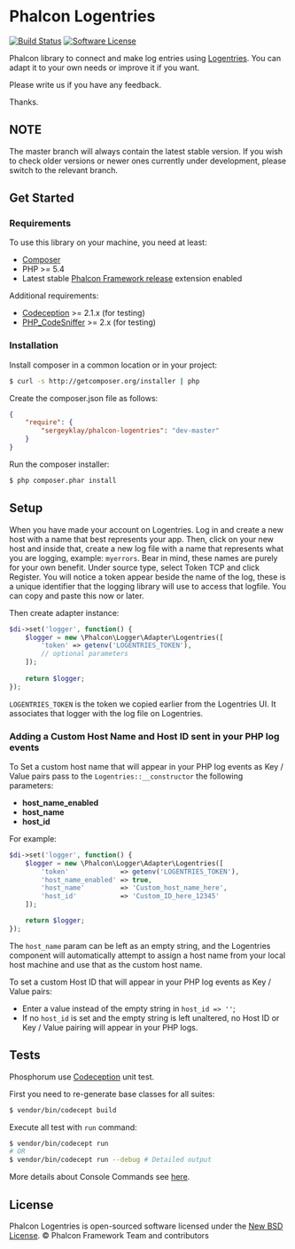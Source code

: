 # Phalcon Logentries

[![Build Status](https://img.shields.io/travis/sergeyklay/phalcon-logentries/master.svg?style=flat-square)](https://travis-ci.org/sergeyklay/phalcon-logentries)
[![Software License](https://img.shields.io/badge/license-BSD--3-brightgreen.svg?style=flat-square)](LICENSE.md)

Phalcon library to connect and make log entries using [Logentries][1].
You can adapt it to your own needs or improve it if you want.

Please write us if you have any feedback.

Thanks.

## NOTE

The master branch will always contain the latest stable version. If you wish
to check older versions or newer ones currently under development, please
switch to the relevant branch.

## Get Started

### Requirements

To use this library on your machine, you need at least:

* [Composer][2]
* PHP >= 5.4
* Latest stable [Phalcon Framework release][3] extension enabled

Additional requirements:

* [Codeception][4] >= 2.1.x (for testing)
* [PHP_CodeSniffer][5] >= 2.x (for testing)

### Installation

Install composer in a common location or in your project:

```sh
$ curl -s http://getcomposer.org/installer | php
```

Create the composer.json file as follows:

```json
{
    "require": {
        "sergeyklay/phalcon-logentries": "dev-master"
    }
}
```

Run the composer installer:

```sh
$ php composer.phar install
```

## Setup

When you have made your account on Logentries. Log in and create a new host with a name that best represents your app.
Then, click on your new host and inside that, create a new log file with a name that represents what you are logging,
example: `myerrors`. Bear in mind, these names are purely for your own benefit. Under source type, select Token TCP
and click Register. You will notice a token appear beside the name of the log, these is a unique identifier that the logging
library will use to access that logfile. You can copy and paste this now or later.

Then create adapter instance:

```php
$di->set('logger', function() {
    $logger = new \Phalcon\Logger\Adapter\Logentries([
        'token' => getenv('LOGENTRIES_TOKEN'),
        // optional parameters
    ]);
    
    return $logger;
});
```

`LOGENTRIES_TOKEN` is the token we copied earlier from the Logentries UI.
It associates that logger with the log file on Logentries.

### Adding a Custom Host Name and Host ID sent in your PHP log events

To Set a custom host name that will appear in your PHP log events as Key / Value pairs
pass to the `Logentries::__constructor` the following parameters:

- **host_name_enabled**
- **host_name**
- **host_id**

For example:

```php
$di->set('logger', function() {
    $logger = new \Phalcon\Logger\Adapter\Logentries([
        'token'             => getenv('LOGENTRIES_TOKEN'),
        'host_name_enabled' => true,
        'host_name'         => 'Custom_host_name_here',
        'host_id'           => 'Custom_ID_here_12345'
    ]);

    return $logger;
});
```

The `host_name` param can be left as an empty string, and the Logentries component will automatically attempt to
assign a host name from your local host machine and use that as the custom host name.

To set a custom Host ID that will appear in your PHP log events as Key / Value pairs:
* Enter a value instead of the empty string in `host_id => ''`;
* If no `host_id` is set and the empty string is left unaltered, no Host ID or Key / Value pairing will appear in your PHP logs.

## Tests

Phosphorum use [Codeception][4] unit test.

First you need to re-generate base classes for all suites:

```bash
$ vendor/bin/codecept build
```

Execute all test with `run` command:

```bash
$ vendor/bin/codecept run
# OR
$ vendor/bin/codecept run --debug # Detailed output
```

More details about Console Commands see [here][6].

## License

Phalcon Logentries is open-sourced software licensed under the [New BSD License][7].
© Phalcon Framework Team and contributors

[1]: https://logentries.com/
[2]: https://getcomposer.org/
[3]: https://github.com/phalcon/cphalcon/releases
[4]: http://codeception.com/
[5]: https://github.com/squizlabs/PHP_CodeSniffer
[6]: http://codeception.com/docs/reference/Commands
[7]: https://github.com/phalcon/forum/blob/master/docs/LICENSE.md
